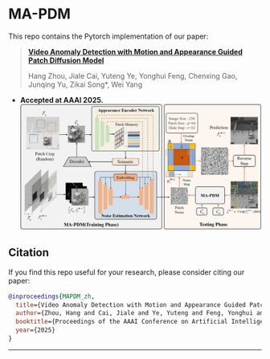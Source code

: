 # MA-PDM
This repo contains the Pytorch implementation of our paper:
> [**Video Anomaly Detection with Motion and Appearance Guided Patch Diffusion Model**](https://arxiv.org/abs/2412.09026)
> 
> Hang Zhou, Jiale Cai, Yuteng Ye, Yonghui Feng, Chenxing Gao, Junqing Yu, Zikai Song*, Wei Yang
- **Accepted at AAAI 2025.**  
![framework](MA-PDM.png)

## Citation

If you find this repo useful for your research, please consider citing our paper:

```bibtex
@inproceedings{MAPDM_zh,
  title={Video Anomaly Detection with Motion and Appearance Guided Patch Diffusion Modeln},
  author={Zhou, Hang and Cai, Jiale and Ye, Yuteng and Feng, Yonghui and Gao, Chenxing and Yu, Junqing and Song, Zikai and Yang, Wei},
  booktitle={Proceedings of the AAAI Conference on Artificial Intelligence},
  year={2025}
}
```
---
